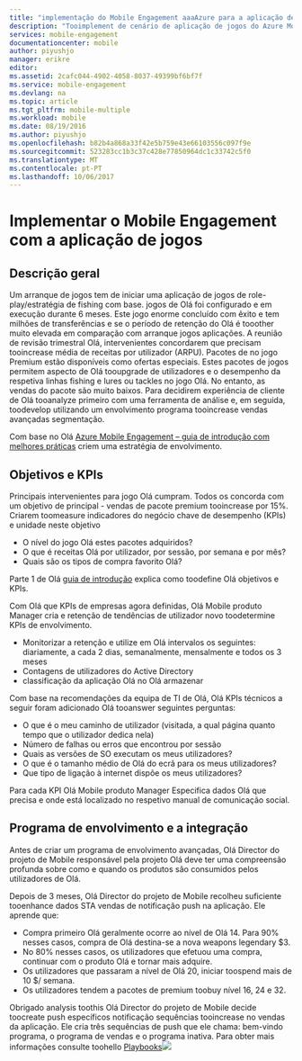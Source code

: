 ```yaml
---
title: "implementação do Mobile Engagement aaaAzure para a aplicação de jogos"
description: "Tooimplement de cenário de aplicação de jogos do Azure Mobile Engagement"
services: mobile-engagement
documentationcenter: mobile
author: piyushjo
manager: erikre
editor: 
ms.assetid: 2cafc044-4902-4058-8037-49399bf6bf7f
ms.service: mobile-engagement
ms.devlang: na
ms.topic: article
ms.tgt_pltfrm: mobile-multiple
ms.workload: mobile
ms.date: 08/19/2016
ms.author: piyushjo
ms.openlocfilehash: b82b4a868a33f42e5b759e43e66103556c097f9e
ms.sourcegitcommit: 523283cc1b3c37c428e77850964dc1c33742c5f0
ms.translationtype: MT
ms.contentlocale: pt-PT
ms.lasthandoff: 10/06/2017
---
```

# <a name="implement-mobile-engagement-with-gaming-app"></a>Implementar o Mobile Engagement com a aplicação de jogos
## <a name="overview"></a>Descrição geral
Um arranque de jogos tem de iniciar uma aplicação de jogos de role-play/estratégia de fishing com base. jogos de Olá foi configurado e em execução durante 6 meses. Este jogo enorme concluído com êxito e tem milhões de transferências e se o período de retenção do Olá é tooother muito elevada em comparação com arranque jogos aplicações. A reunião de revisão trimestral Olá, intervenientes concordarem que precisam tooincrease média de receitas por utilizador (ARPU). Pacotes de no jogo Premium estão disponíveis como ofertas especiais. Estes pacotes de jogos permitem aspecto de Olá tooupgrade de utilizadores e o desempenho da respetiva linhas fishing e lures ou tackles no jogo Olá. No entanto, as vendas do pacote são muito baixos. Para decidirem experiência de cliente de Olá tooanalyze primeiro com uma ferramenta de análise e, em seguida, toodevelop utilizando um envolvimento programa tooincrease vendas avançadas segmentação.

Com base no Olá [Azure Mobile Engagement – guia de introdução com melhores práticas](mobile-engagement-getting-started-best-practices.md) criem uma estratégia de envolvimento.

## <a name="objectives-and-kpis"></a>Objetivos e KPIs
Principais intervenientes para jogo Olá cumpram. Todos os concorda com um objetivo de principal - vendas de pacote premium tooincrease por 15%. Criarem toomeasure indicadores do negócio chave de desempenho (KPIs) e unidade neste objetivo

* O nível do jogo Olá estes pacotes adquiridos?
* O que é receitas Olá por utilizador, por sessão, por semana e por mês?
* Quais são os tipos de compra favorito Olá?

Parte 1 de Olá [guia de introdução](mobile-engagement-getting-started-best-practices.md) explica como toodefine Olá objetivos e KPIs. 

Com Olá que KPIs de empresas agora definidas, Olá Mobile produto Manager cria e retenção de tendências de utilizador novo toodetermine KPIs de envolvimento.

* Monitorizar a retenção e utilize em Olá intervalos os seguintes: diariamente, a cada 2 dias, semanalmente, mensalmente e todos os 3 meses
* Contagens de utilizadores do Active Directory
* classificação da aplicação Olá no Olá armazenar

Com base na recomendações da equipa de TI de Olá, Olá KPIs técnicos a seguir foram adicionado Olá tooanswer seguintes perguntas:

* O que é o meu caminho de utilizador (visitada, a qual página quanto tempo que o utilizador dedica nela)
* Número de falhas ou erros que encontrou por sessão
* Quais as versões de SO executam os meus utilizadores?
* O que é o tamanho médio de Olá do ecrã para os meus utilizadores?
* Que tipo de ligação à internet dispõe os meus utilizadores?

Para cada KPI Olá Mobile produto Manager Especifica dados Olá que precisa e onde está localizado no respetivo manual de comunicação social.

## <a name="engagement-program-and-integration"></a>Programa de envolvimento e a integração
Antes de criar um programa de envolvimento avançadas, Olá Director do projeto de Mobile responsável pela projeto Olá deve ter uma compreensão profunda sobre como e quando os produtos são consumidos pelos utilizadores de Olá.

Depois de 3 meses, Olá Director do projeto de Mobile recolheu suficiente tooenhance dados STA vendas de notificação push na aplicação. Ele aprende que:

* Compra primeiro Olá geralmente ocorre ao nível de Olá 14. Para 90% nesses casos, compra de Olá destina-se a nova weapons legendary $3.
* No 80% nesses casos, os utilizadores que efetuou uma compra, continuar com o produto Olá e tornar mais adquire.
* Os utilizadores que passaram a nível de Olá 20, iniciar toospend mais de 10 $/ semana.
* Os utilizadores tendem a pacotes de premium toobuy nível 16, 24 e 32.

Obrigado analysis toothis Olá Director do projeto de Mobile decide toocreate push específicos notificação sequências tooincrease no vendas da aplicação. Ele cria três sequências de push que ele chama: bem-vindo programa, o programa de vendas e o programa inativa. Para obter mais informações consulte toohello [Playbooks](https://github.com/Azure/azure-mobile-engagement-samples/tree/master/Playbooks)![][1]

<!--Image references-->

[1]: ./media/mobile-engagement-game-scenario/notification-scenario.png

<!--Link references-->
